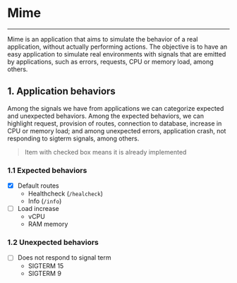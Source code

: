 # Mime
---

Mime is an application that aims to simulate the behavior of a real application, without actually performing actions. The objective is to have an easy application to simulate real environments with signals that are emitted by applications, such as errors, requests, CPU or memory load, among others.

## 1. Application behaviors

Among the signals we have from applications we can categorize expected and unexpected behaviors. Among the expected behaviors, we can highlight request, provision of routes, connection to database, increase in CPU or memory load; and among unexpected errors, application crash, not responding to sigterm signals, among others.

> Item with checked box means it is already implemented

### 1.1 Expected behaviors

- [x] Default routes
    - Healthcheck (`/healcheck`)
    - Info (`/info`)
- [ ] Load increase
    - vCPU
    - RAM memory

### 1.2 Unexpected behaviors

- [ ] Does not respond to signal term
    - SIGTERM 15
    - SIGTERM 9